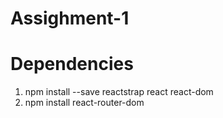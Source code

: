 # Assighment-1

# Dependencies

1. npm install --save reactstrap react react-dom
2. npm install react-router-dom

